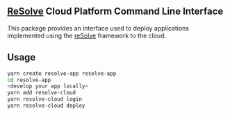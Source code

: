 ## [ReSolve](https://github.com/reimagined/resolve) Cloud Platform Command Line Interface

This package provides an interface used to deploy applications implemented using the [reSolve](https://github.com/reimagined/resolve) framework to the cloud.

## Usage

```sh
yarn create resolve-app resolve-app
cd resolve-app
<develop your app locally>
yarn add resolve-cloud
yarn resolve-cloud login
yarn resolve-cloud deploy
```
